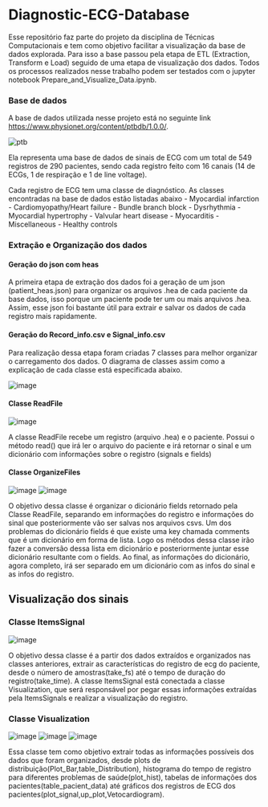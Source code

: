 # Diagnostic-ECG-Database

  Esse repositório faz parte do projeto da disciplina de Técnicas Computacionais e tem como objetivo facilitar a visualização da base de dados explorada. Para isso a base passou pela etapa de ETL (Extraction, Transform e Load) seguido de uma etapa de visualização dos dados. 
  Todos os processos realizados nesse trabalho podem ser testados com o jupyter notebook Prepare_and_Visualize_Data.ipynb.

### Base de dados
  A base de dados utilizada nesse projeto está no seguinte link https://www.physionet.org/content/ptbdb/1.0.0/.
  
  ![ptb](https://user-images.githubusercontent.com/65842535/198130224-df2e3779-4ce5-4749-b153-c3203248aab4.png)

  Ela representa uma base de dados de sinais de ECG com um total de 549 registros de 290 pacientes, sendo cada registro feito com 16 canais (14 de ECGs, 1 de respiração e 1 de line voltage).
  
  Cada registro de ECG tem uma classe de diagnóstico. As classes encontradas na base de dados estão listadas abaixo
    - Myocardial infarction 
    - Cardiomyopathy/Heart failure
    - Bundle branch block
    - Dysrhythmia
    - Myocardial hypertrophy
    - Valvular heart disease
    - Myocarditis
    - Miscellaneous
    - Healthy controls
   
 ### Extração e Organização dos dados
   
 #### Geração do json com heas
   A primeira etapa de extração dos dados foi a geração de um json (patient_heas.json) para organizar os arquivos .hea de cada paciente da base dados, isso porque um paciente pode ter um ou mais arquivos .hea. Assim, esse json foi bastante útil para extrair e salvar os dados de cada registro mais rapidamente.
   
 #### Geração do Record_info.csv e Signal_info.csv
   Para realização dessa etapa foram criadas 7 classes para melhor organizar o carregamento dos dados. O diagrama de classes assim como a explicação de cada classe está especificada abaixo.
   
   ![image](https://user-images.githubusercontent.com/65842535/198134205-efea0e94-4d71-4dbc-976a-cab5a4f79174.png)
   
   #### Classe ReadFile
   
   ![image](https://user-images.githubusercontent.com/65842535/198134410-d3284fcb-096e-4695-8310-a8d26d369983.png)

   A classe ReadFile recebe um registro (arquivo .hea) e o paciente.
   Possui o método read() que irá ler o arquivo do paciente e irá retornar o sinal e um dicionário com informações sobre o registro (signals e fields)
   
   #### Classe OrganizeFiles
   
   ![image](https://user-images.githubusercontent.com/65842535/198136057-48aa9589-6700-42cb-876d-efae34f4ac6a.png)
   ![image](https://user-images.githubusercontent.com/65842535/198136195-c3bfefa4-d770-4d8c-a43d-2e27212f49eb.png)
   
   O objetivo dessa classe é organizar o dicionário fields retornado pela Classe ReadFile, separando em informações do registro e informações do sinal que posteriormente vão ser salvas nos arquivos csvs. Um dos problemas do dicionário fields é que existe uma key chamada comments que é um dicionário em forma de lista. Logo os métodos dessa classe irão fazer a conversão dessa lista em dicionário e posteriormente juntar esse dicionário resultante com o fields. Ao final, as informações do dicionário, agora completo, irá ser separado em um dicionário com as infos do sinal e as infos do registro.
   ## Visualização dos sinais
   ### Classe ItemsSignal
   ![image](https://user-images.githubusercontent.com/108739663/198157404-04bab520-144d-48f4-9b65-1ba34a85589d.png)

   O objetivo dessa classe é a partir dos dados extraídos e organizados nas classes anteriores, extrair as características do registro de ecg do paciente, desde o número de amostras(take_fs) até o tempo de duração do registro(take_time). A classe ItemsSignal está conectada a classe Visualization, que será responsável por pegar essas informações extraídas pela ItemsSignals e realizar a visualização do registro.
   
   ### Classe Visualization 
   ![image](https://user-images.githubusercontent.com/108739663/198157068-b2f2b01e-063d-4c08-bceb-830fd6e208ec.png)
   ![image](https://user-images.githubusercontent.com/108739663/198157147-16451c65-7956-4c29-b169-26569446d623.png)
   ![image](https://user-images.githubusercontent.com/108739663/198157184-db99c8a4-f4b6-47b6-ba5a-851e3cb19466.png)

   Essa classe tem como objetivo extrair todas as informações possíveis dos dados que foram organizados, desde plots de distribuição(Plot_Bar,table_Distribution), histograma do tempo de registro para diferentes problemas de saúde(plot_hist), tabelas de informações dos pacientes(table_pacient_data) até gráficos dos registros de ECG dos pacientes(plot_signal,up_plot,Vetocardiogram).
   
   

 
